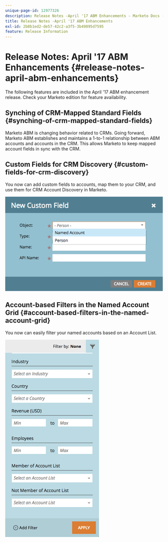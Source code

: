 ```yaml
---
unique-page-id: 12977326
description: Release Notes -April '17 ABM Enhancements - Marketo Docs - Product Documentation
title: Release Notes -April '17 ABM Enhancements
exl-id: 2b8b1ed2-de57-42c2-a3f5-3b49895d7595
feature: Release Information
---
```

# Release Notes: April '17 ABM Enhancements {#release-notes-april-abm-enhancements}

The following features are included in the April '17 ABM enhancement release. Check your Marketo edition for feature availability.

## Synching of CRM-Mapped Standard Fields {#synching-of-crm-mapped-standard-fields}

Marketo ABM is changing behavior related to CRMs. Going forward, Marketo ABM establishes and maintains a 1-to-1 relationship between ABM accounts and accounts in the CRM. This allows Marketo to keep mapped account fields in sync with the CRM.

## Custom Fields for CRM Discovery {#custom-fields-for-crm-discovery}

You now can add custom fields to accounts, map them to your CRM, and use them for CRM Account Discovery in Marketo.

![](assets/new-custom-field.png)

## Account-based Filters in the Named Account Grid {#account-based-filters-in-the-named-account-grid}

You now can easily filter your named accounts based on an Account List.

![](assets/named-account-filters.png)
